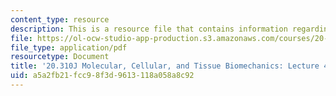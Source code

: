 ```yaml
---
content_type: resource
description: This is a resource file that contains information regarding lecture 4.
file: https://ol-ocw-studio-app-production.s3.amazonaws.com/courses/20-310j-molecular-cellular-and-tissue-biomechanics-spring-2015/a5a2fb21fcc98f3d9613118a058a8c92_MIT20_310JS15_Lecture4.pdf
file_type: application/pdf
resourcetype: Document
title: '20.310J Molecular, Cellular, and Tissue Biomechanics: Lecture 4'
uid: a5a2fb21-fcc9-8f3d-9613-118a058a8c92
---
```

